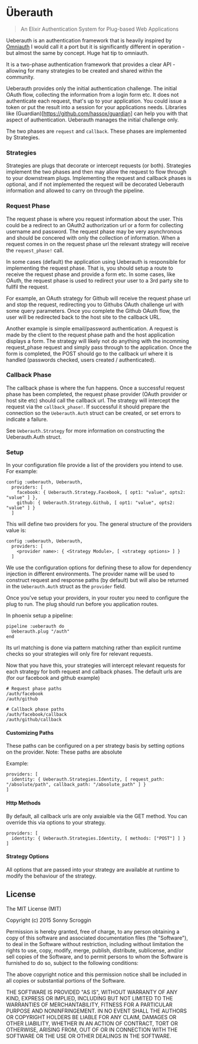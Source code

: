 # Überauth

> An Elixir Authentication System for Plug-based Web Applications

Ueberauth is an authentication framework that is heavily inspired by [Omniauth](https://github.com/intridea/omniauth)
I would call it a port but it is significantly different in operation - but almost the same by concept. Huge hat tip to omniauth.

It is a two-phase authentication framework that provides a clear API - allowing for many strategies to be created and shared within the community.

Ueberauth provides only the initial authentication challenge. The initial OAuth flow, collecting the information from a login form etc. It does not authenticate each request, that's up to your application. You could issue a token or put the result into a session for your applications needs. Libraries like (Guardian)[https://github.com/hassox/guardian] can help you with that aspect of authentication. Ueberauth manages the initial challenge only.

The two phases are `request` and `callback`. These phases are implemented by Strategies.

### Strategies

Strategies are plugs that decorate or intercept requests (or both).
Strategies implement the two phases and then may allow the request to flow through to your downstream plugs.
Implementing the request and callback phases is optional, and if not implemented the request will be decorated Ueberauth information
and allowed to carry on through the pipeline.

### Request Phase

The request phase is where you request information about the user. This could be a redirect to an OAuth2 authorization url
or a form for collecting username and password. The request phase may be very asynchronous and should be concered with
only the collection of information. When a request comes in on the request phase url the relevant strategy will receive the `request_phase!` call.

In some cases (default) the application using Ueberauth is responsible for implementing the request phase.
That is, you should setup a route to receive the request phase and provide a form etc.
In some cases, like OAuth, the request phase is used to redirect your user to a 3rd party site to fullfil the request.

For example, an OAuth strategy for Github will receive the request phase url and stop the request, redirecting you to Githubs OAuth challenge url with some query parameters.
Once you complete the Github OAuth flow, the user will be redirected back to the host site to the callback URL.

Another example is simple email/password authentication.
A request is made by the client to the request phase path and the host application displays a form.
The strategy will likely not do anything with the incomming request_phase request and simply pass through to the application.
Once the form is completed, the POST should go to the callback url where it is handled (passwords checked, users created / authenticated).

### Callback Phase

The callback phase is where the fun happens. Once a successful request phase has been completed, the request phase provider (OAuth provider or host site etc)
should call the callback url. The strategy will intercept the request via the `callback_phase!`. If successful it should prepare the connection so the `Ueberauth.Auth` struct can be created, or set errors to indicate a failure.

See `Ueberauth.Strategy` for more information on constructing the Ueberauth.Auth struct.

### Setup

In your configuration file provide a list of the providers you intend to use. For example:

    config :ueberauth, Ueberauth,
      providers: [
        facebook: { Ueberauth.Strategy.Facebook, [ opt1: "value", opts2: "value" ] },
        github: { Ueberauth.Strategy.Github, [ opt1: "value", opts2: "value" ] }
      ]

This will define two providers for you. The general structure of the providers value is:

    config :ueberauth, Ueberauth,
      providers: [
        <provider name>: { <Strategy Module>, [ <strategy options> ] }
      ]

We use the configuration options for defining these to allow for dependency injection in different environments.
The provider name will be used to construct request and response paths (by default) but will also be returned in the
`Ueberauth.Auth` struct as the `provider` field.

Once you've setup your providers, in your router you need to configure the plug to run. The plug should run before you application routes.

In phoenix setup a pipeline:

    pipeline :ueberauth do
      Ueberauth.plug "/auth"
    end

Its url matching is done via pattern matching rather than explicit runtime checks so your strategies will only fire for relevant requests.

Now that you have this, your strategies will intercept relevant requests for each strategy for both request and callback phases. The default urls are (for our facebook and github example)

    # Request phase paths
    /auth/facebook
    /auth/github

    # Callback phase paths
    /auth/facebook/callback
    /auth/github/callback

#### Customizing Paths

These paths can be configured on a per strategy basis by setting options on the provider.
Note: These paths are absolute

Example:

    providers: [
      identity: { Ueberauth.Strategies.Identity, [ request_path: "/absolute/path", callback_path: "/absolute_path" ] }
    ]


#### Http Methods

By default, all callback urls are only avaialble via the GET method. You can override this via options to your strategy.

    providers: [
      identity: { Ueberauth.Strategies.Identity, [ methods: ["POST"] ] }
    ]

#### Strategy Options

All options that are passed into your strategy are available at runtime to modify the behaviour of the strategy.

## License

The MIT License (MIT)

Copyright (c) 2015 Sonny Scroggin

Permission is hereby granted, free of charge, to any person obtaining a copy
of this software and associated documentation files (the "Software"), to deal
in the Software without restriction, including without limitation the rights
to use, copy, modify, merge, publish, distribute, sublicense, and/or sell
copies of the Software, and to permit persons to whom the Software is
furnished to do so, subject to the following conditions:

The above copyright notice and this permission notice shall be included in all
copies or substantial portions of the Software.

THE SOFTWARE IS PROVIDED "AS IS", WITHOUT WARRANTY OF ANY KIND, EXPRESS OR
IMPLIED, INCLUDING BUT NOT LIMITED TO THE WARRANTIES OF MERCHANTABILITY,
FITNESS FOR A PARTICULAR PURPOSE AND NONINFRINGEMENT. IN NO EVENT SHALL THE
AUTHORS OR COPYRIGHT HOLDERS BE LIABLE FOR ANY CLAIM, DAMAGES OR OTHER
LIABILITY, WHETHER IN AN ACTION OF CONTRACT, TORT OR OTHERWISE, ARISING FROM,
OUT OF OR IN CONNECTION WITH THE SOFTWARE OR THE USE OR OTHER DEALINGS IN THE
SOFTWARE.
